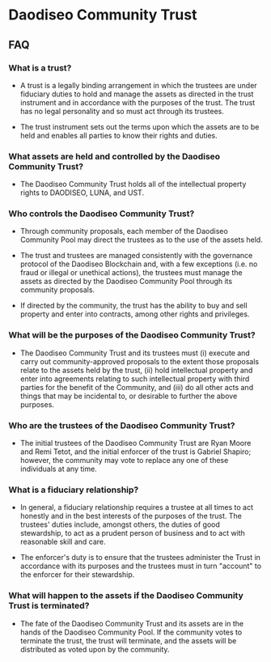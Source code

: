# Daodiseo Community Trust

## FAQ

### What is a trust?

- A trust is a legally binding arrangement in which the trustees are under fiduciary duties to hold and manage the assets as directed in the trust instrument and in accordance with the purposes of the trust.  The trust has no legal personality and so must act through its trustees. 

- The trust instrument sets out the terms upon which the assets are to be held and enables all parties to know their rights and duties.

### What assets are held and controlled by the Daodiseo Community Trust?

- The Daodiseo Community Trust holds all of the intellectual property rights to DAODISEO, LUNA, and UST.

### Who controls the Daodiseo Community Trust?

- Through community proposals, each member of the Daodiseo Community Pool may direct the trustees as to the use of the assets held.

- The trust and trustees are managed consistently with the governance protocol of the Daodiseo Blockchain and, with a few exceptions (i.e. no fraud or illegal or unethical actions), the trustees must manage the assets as directed by the Daodiseo Community Pool through its community proposals.

- If directed by the community, the trust has the ability to buy and sell property and enter into contracts, among other rights and privileges.

### What will be the purposes of the Daodiseo Community Trust?

- The Daodiseo Community Trust and its trustees must (i) execute and carry out community-approved proposals to the extent those proposals relate to the assets held by the trust, (ii) hold intellectual property and enter into agreements relating to such intellectual property with third parties for the benefit of the Community, and (iii) do all other acts and things that may be incidental to, or desirable to further the above purposes.

### Who are the trustees of the Daodiseo Community Trust?

- The initial trustees of the Daodiseo Community Trust are Ryan Moore and Remi Tetot, and the initial enforcer of the trust is Gabriel Shapiro; however, the community may vote to replace any one of these individuals at any time.

### What is a fiduciary relationship?

- In general, a fiduciary relationship requires a trustee at all times to act honestly and in the best interests of the purposes of the trust. The trustees' duties include, amongst others, the duties of good stewardship, to act as a prudent person of business and to act with reasonable skill and care. 

- The enforcer's duty is to ensure that the trustees administer the Trust in accordance with its purposes and the trustees must in turn "account" to the enforcer for their stewardship.

### What will happen to the assets if the Daodiseo Community Trust is terminated?

- The fate of the Daodiseo Community Trust and its assets are in the hands of the Daodiseo Community Pool. If the community votes to terminate the trust, the trust will terminate, and the assets will be distributed as voted upon by the community.
